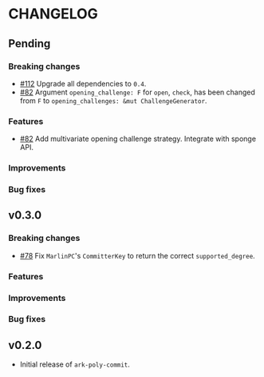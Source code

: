 # CHANGELOG

## Pending

### Breaking changes

- [\#112](https://github.com/arkworks-rs/poly-commit/pull/112) Upgrade all dependencies to `0.4`.
- [\#82](https://github.com/arkworks-rs/poly-commit/pull/82) Argument `opening_challenge: F` for `open`,
  `check`, has been changed from `F` to `opening_challenges: &mut ChallengeGenerator`.

### Features

- [\#82](https://github.com/arkworks-rs/poly-commit/pull/82) Add multivariate opening challenge strategy. Integrate with sponge API.

### Improvements

### Bug fixes

## v0.3.0

### Breaking changes

- [\#78](https://github.com/arkworks-rs/poly-commit/pull/78) Fix `MarlinPC`'s `CommitterKey` to return the correct `supported_degree`.

### Features

### Improvements

### Bug fixes

## v0.2.0

- Initial release of `ark-poly-commit`.
